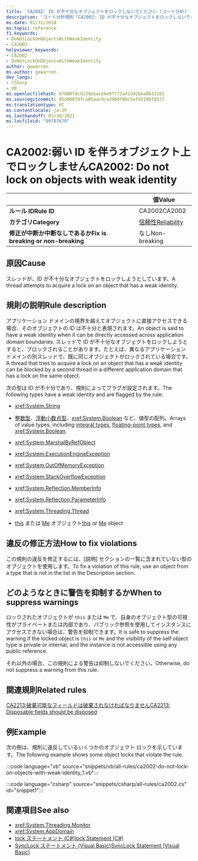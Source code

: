 ```yaml
---
title: 'CA2002: ID が不十分なオブジェクトをロックしないでください (コード分析)'
description: 'コード分析規則「CA2002: ID が不十分なオブジェクトをロックしないでください」について'
ms.date: 01/31/2018
ms.topic: reference
f1_keywords:
- DoNotLockOnObjectsWithWeakIdentity
- CA2002
helpviewer_keywords:
- CA2002
- DoNotLockOnObjectsWithWeakIdentity
author: gewarren
ms.author: gewarren
dev_langs:
- CSharp
- VB
ms.openlocfilehash: 87000fdcd139ebacebe0f772a41d42bba0b33283
ms.sourcegitcommit: 05d0087dfca85aac9ca2960f86c5efd218bf833f
ms.translationtype: HT
ms.contentlocale: ja-JP
ms.lasthandoff: 03/30/2021
ms.locfileid: "99787670"
---
```

# <a name="ca2002-do-not-lock-on-objects-with-weak-identity"></a><span data-ttu-id="77305-103">CA2002:弱い ID を伴うオブジェクト上でロックしません</span><span class="sxs-lookup"><span data-stu-id="77305-103">CA2002: Do not lock on objects with weak identity</span></span>

| | <span data-ttu-id="77305-104">値</span><span class="sxs-lookup"><span data-stu-id="77305-104">Value</span></span> |
|-|-|
| <span data-ttu-id="77305-105">**ルール ID**</span><span class="sxs-lookup"><span data-stu-id="77305-105">**Rule ID**</span></span> |<span data-ttu-id="77305-106">CA2002</span><span class="sxs-lookup"><span data-stu-id="77305-106">CA2002</span></span>|
| <span data-ttu-id="77305-107">**カテゴリ**</span><span class="sxs-lookup"><span data-stu-id="77305-107">**Category**</span></span> |[<span data-ttu-id="77305-108">信頼性</span><span class="sxs-lookup"><span data-stu-id="77305-108">Reliability</span></span>](reliability-warnings.md)|
| <span data-ttu-id="77305-109">**修正が中断か中断なしであるか**</span><span class="sxs-lookup"><span data-stu-id="77305-109">**Fix is breaking or non-breaking**</span></span> |<span data-ttu-id="77305-110">なし</span><span class="sxs-lookup"><span data-stu-id="77305-110">Non-breaking</span></span>|

## <a name="cause"></a><span data-ttu-id="77305-111">原因</span><span class="sxs-lookup"><span data-stu-id="77305-111">Cause</span></span>

<span data-ttu-id="77305-112">スレッドが、ID が不十分なオブジェクトをロックしようとしています。</span><span class="sxs-lookup"><span data-stu-id="77305-112">A thread attempts to acquire a lock on an object that has a weak identity.</span></span>

## <a name="rule-description"></a><span data-ttu-id="77305-113">規則の説明</span><span class="sxs-lookup"><span data-stu-id="77305-113">Rule description</span></span>

<span data-ttu-id="77305-114">アプリケーション ドメインの境界を越えてオブジェクトに直接アクセスできる場合、そのオブジェクトの ID は不十分と表現されます。</span><span class="sxs-lookup"><span data-stu-id="77305-114">An object is said to have a weak identity when it can be directly accessed across application domain boundaries.</span></span> <span data-ttu-id="77305-115">スレッドで ID が不十分なオブジェクトをロックしようとすると、ブロックされることがあります。たとえば、異なるアプリケーション ドメインの別スレッドで、既に同じオブジェクトがロックされている場合です。</span><span class="sxs-lookup"><span data-stu-id="77305-115">A thread that tries to acquire a lock on an object that has a weak identity can be blocked by a second thread in a different application domain that has a lock on the same object.</span></span>

<span data-ttu-id="77305-116">次の型は ID が不十分であり、規則によってフラグが設定されます。</span><span class="sxs-lookup"><span data-stu-id="77305-116">The following types have a weak identity and are flagged by the rule:</span></span>

- <xref:System.String>

- <span data-ttu-id="77305-117">[整数型](../../../csharp/language-reference/builtin-types/integral-numeric-types.md)、[浮動小数点型](../../../csharp/language-reference/builtin-types/floating-point-numeric-types.md)、<xref:System.Boolean> など、値型の配列。</span><span class="sxs-lookup"><span data-stu-id="77305-117">Arrays of value types, including [integral types](../../../csharp/language-reference/builtin-types/integral-numeric-types.md), [floating-point types](../../../csharp/language-reference/builtin-types/floating-point-numeric-types.md), and <xref:System.Boolean>.</span></span>

- <xref:System.MarshalByRefObject>

- <xref:System.ExecutionEngineException>

- <xref:System.OutOfMemoryException>

- <xref:System.StackOverflowException>

- <xref:System.Reflection.MemberInfo>

- <xref:System.Reflection.ParameterInfo>

- <xref:System.Threading.Thread>

- <span data-ttu-id="77305-118">[this](../../../csharp/language-reference/keywords/this.md) または [Me](../../../visual-basic/programming-guide/program-structure/me-my-mybase-and-myclass.md) オブジェクト</span><span class="sxs-lookup"><span data-stu-id="77305-118">[this](../../../csharp/language-reference/keywords/this.md) or [Me](../../../visual-basic/programming-guide/program-structure/me-my-mybase-and-myclass.md) object</span></span>

## <a name="how-to-fix-violations"></a><span data-ttu-id="77305-119">違反の修正方法</span><span class="sxs-lookup"><span data-stu-id="77305-119">How to fix violations</span></span>

<span data-ttu-id="77305-120">この規則の違反を修正するには、[説明] セクションの一覧に含まれていない型のオブジェクトを使用します。</span><span class="sxs-lookup"><span data-stu-id="77305-120">To fix a violation of this rule, use an object from a type that is not in the list in the Description section.</span></span>

## <a name="when-to-suppress-warnings"></a><span data-ttu-id="77305-121">どのようなときに警告を抑制するか</span><span class="sxs-lookup"><span data-stu-id="77305-121">When to suppress warnings</span></span>

<span data-ttu-id="77305-122">ロックされたオブジェクトが `this` または `Me` で、自身のオブジェクト型の可視性がプライベートまたは内部であり、パブリック参照を使用してインスタンスにアクセスできない場合は、警告を抑制できます。</span><span class="sxs-lookup"><span data-stu-id="77305-122">It is safe to suppress the warning if the locked object is `this` or `Me` and the visibility of the self object type is private or internal, and the instance is not accessible using any public reference.</span></span>

<span data-ttu-id="77305-123">それ以外の場合、この規則による警告は抑制しないでください。</span><span class="sxs-lookup"><span data-stu-id="77305-123">Otherwise, do not suppress a warning from this rule.</span></span>

## <a name="related-rules"></a><span data-ttu-id="77305-124">関連規則</span><span class="sxs-lookup"><span data-stu-id="77305-124">Related rules</span></span>

[<span data-ttu-id="77305-125">CA2213:破棄可能なフィールドは破棄されなければなりません</span><span class="sxs-lookup"><span data-stu-id="77305-125">CA2213: Disposable fields should be disposed</span></span>](ca2213.md)

## <a name="example"></a><span data-ttu-id="77305-126">例</span><span class="sxs-lookup"><span data-stu-id="77305-126">Example</span></span>

<span data-ttu-id="77305-127">次の例は、規則に違反しているいくつかのオブジェクト ロックを示しています。</span><span class="sxs-lookup"><span data-stu-id="77305-127">The following example shows some object locks that violate the rule.</span></span>

:::code language="vb" source="snippets/vb/all-rules/ca2002-do-not-lock-on-objects-with-weak-identity_1.vb":::

:::code language="csharp" source="snippets/csharp/all-rules/ca2002.cs" id="snippet1":::

## <a name="see-also"></a><span data-ttu-id="77305-128">関連項目</span><span class="sxs-lookup"><span data-stu-id="77305-128">See also</span></span>

- <xref:System.Threading.Monitor>
- <xref:System.AppDomain>
- [<span data-ttu-id="77305-129">lock ステートメント (C#)</span><span class="sxs-lookup"><span data-stu-id="77305-129">lock Statement (C#)</span></span>](../../../csharp/language-reference/keywords/lock-statement.md)
- [<span data-ttu-id="77305-130">SyncLock ステートメント (Visual Basic)</span><span class="sxs-lookup"><span data-stu-id="77305-130">SyncLock Statement (Visual Basic)</span></span>](../../../visual-basic/language-reference/statements/synclock-statement.md)
